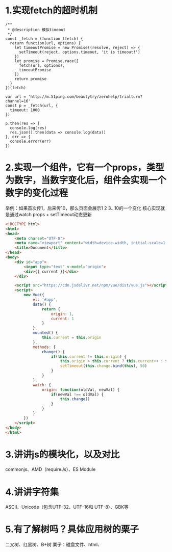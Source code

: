 # 1.实现fetch的超时机制
```
/**
 * @description 模拟timeout
 */
const _fetch = (function (fetch) {
  return function(url, options) {
    let timeoutPromise = new Promise((resolve, reject) => {
      setTimeout(reject, options.timeout, 'it is timeout!')
    })
    let promise = Promise.race([
      fetch(url, options),
      timeoutPromise
    ])
    return promise
  }
})(fetch)

var url = 'http://m.51ping.com/beautytry/zerohelp/trialturn?channel=16'
const p = _fetch(url, {
  timeout: 1000
})

p.then(res => {
  console.log(res)
  res.json().then(data => console.log(data))
}, err => {
  console.error(err)
})
```

# 2.实现一个组件，它有一个props，类型为数字，当数字变化后，组件会实现一个数字的变化过程
举例：如果首次传1，后来传10，那么页面会展示1 2 3...10的一个变化
核心实现就是通过watch props + setTimeout动态更新
```html
<!DOCTYPE html>
<html>
<head>
    <meta charset="UTF-8">
    <meta name="viewport" content="width=device-width, initial-scale=1.0">
    <title>Document</title>
</head>
<body>
    <div id="app">
        <input type="text" v-model="origin">
        <div>{{ current }}</div>
    </div>

    <script src="https://cdn.jsdelivr.net/npm/vue/dist/vue.js"></script>
    <script>
        new Vue({
            el: '#app',
            data() {
                return {
                    origin: 1,
                    current: 1
                }
            },
            mounted() {
                this.current = this.origin
            },
            methods: {
                change() {
                    if(this.current != this.origin) {
                        this.origin > this.current ? this.current++ : this.current--
                        setTimeout(this.change.bind(this), 50)
                    }
                }
            },
            watch: {
                origin: function(oldVal, newVal) {
                    if(newVal !== oldVal) {
                        this.change()
                    }
                }
            }
        })
    </script>
</body>
</html>
```


# 3.讲讲js的模块化，以及对比
commonjs、AMD（requireJs）、ES Module

# 4.讲讲字符集
ASCII、Unicode（包含UTF-32、UTF-16和 UTF-8）、GBK等

# 5.有了解树吗？具体应用树的栗子
二叉树、红黑树、B+树
栗子：磁盘文件、html、

